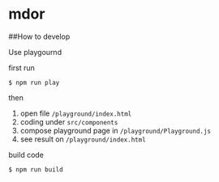 # mdor

##How to develop

Use playgournd

first run
```
$ npm run play
```
then

1. open file `/playground/index.html`
2. coding under `src/components`
3. compose playground page in `/playground/Playground.js`
4. see result on `/playground/index.html`

build code
```
$ npm run build
```
